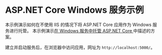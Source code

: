 # <a name="aspnet-core-windows-service-sample"></a>ASP.NET Core Windows 服务示例

本示例演示如何在不使用 IIS 的情况下将 ASP.NET Core 应用作为 Windows 服务进行托管。 本示例演示[在 Windows 服务中托管 ASP.NET Core ](https://docs.microsoft.com/aspnet/core/host-and-deploy/windows-service)中描述的方案。

建立并启动服务后，在浏览器中访问应用，网址为 `http://localhost:5000/`。
